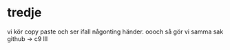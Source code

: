tredje
======
vi kör copy paste och ser ifall någonting händer.
oooch så gör vi samma sak github -> c9
lll
